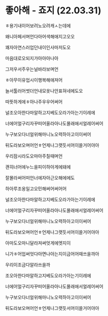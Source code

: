 # 좋아해 - 죠지 (22.03.31)

ㅎ용기내이어보려노오려캐ㅅ는데에

왜니아페서며언다아어색해애지고오오

꽤자아연스러업던내이인사마저도오

마음대로오되지가아아아나아

그저우서주우는널바라보며언

ㅎ아무이유업시이행복해애져어

늘서툴러어썻더언내모옷나안표혀네에도오

따뜻하게에ㅎ아나주우우어써어

널조오아한다마알하고지베도오라가아는기이레에

너에어얼구리자꾸떠어올라아나도몰래애서얼레어써어

누구보오다너얼위해마니노오력하아고이이써어

뒤도라보오며어언ㅎ언제나그랫듯서어이쓸거어야아



우리잠시라도오마아주칠때며언

괜히너어에누느을피이하아게에돼에

잘몰라써어떠언너에자아근오해에에도

하아루조옹일고오민해써어써어어

널조오아한다마알하고지베도오라가아는기이레에

너에어얼구리자꾸떠어올라아나도몰래애서얼레어써어

누구보오다너얼위해마니노오력하아고이이써어

뒤도라보오며어언ㅎ언제나그랫듯서어이쓸거어야아



아마도오마니달라져써엇게에엣지이

니가ㅎ어업써엇다아면나아는지이금어어때쓰을까아

우리이조금다알라쓰을까

조오아한다마알하고지베도오라가아는기이레에

너에어얼구리자꾸떠어올라아나도몰래애서얼레어써어

누구보오다너얼위해마니노오력하아고이이써어

뒤도라보오며어언ㅎ언제나그랫듯서어이쓸거어야아
